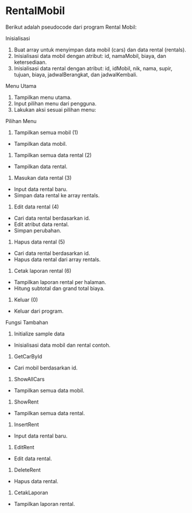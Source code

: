 # RentalMobil
Berikut adalah pseudocode dari program Rental Mobil:

Inisialisasi

1. Buat array untuk menyimpan data mobil (cars) dan data rental (rentals).
2. Inisialisasi data mobil dengan atribut: id, namaMobil, biaya, dan ketersediaan.
3. Inisialisasi data rental dengan atribut: id, idMobil, nik, nama, supir, tujuan, biaya, jadwalBerangkat, dan jadwalKembali.

Menu Utama

1. Tampilkan menu utama.
2. Input pilihan menu dari pengguna.
3. Lakukan aksi sesuai pilihan menu:

Pilihan Menu

1. Tampilkan semua mobil (1)
- Tampilkan data mobil.
1. Tampilkan semua data rental (2)
- Tampilkan data rental.
1. Masukan data rental (3)
- Input data rental baru.
- Simpan data rental ke array rentals.
1. Edit data rental (4)
- Cari data rental berdasarkan id.
- Edit atribut data rental.
- Simpan perubahan.
1. Hapus data rental (5)
- Cari data rental berdasarkan id.
- Hapus data rental dari array rentals.
1. Cetak laporan rental (6)
- Tampilkan laporan rental per halaman.
- Hitung subtotal dan grand total biaya.
1. Keluar (0)
- Keluar dari program.

Fungsi Tambahan

1. Initialize sample data
- Inisialisasi data mobil dan rental contoh.
1. GetCarById
- Cari mobil berdasarkan id.
1. ShowAllCars
- Tampilkan semua data mobil.
1. ShowRent
- Tampilkan semua data rental.
1. InsertRent
- Input data rental baru.
1. EditRent
- Edit data rental.
1. DeleteRent
- Hapus data rental.
1. CetakLaporan
- Tampilkan laporan rental.
